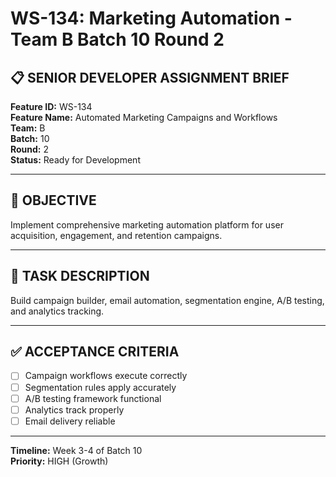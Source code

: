 # WS-134: Marketing Automation - Team B Batch 10 Round 2

## 📋 SENIOR DEVELOPER ASSIGNMENT BRIEF

**Feature ID:** WS-134  
**Feature Name:** Automated Marketing Campaigns and Workflows  
**Team:** B  
**Batch:** 10  
**Round:** 2  
**Status:** Ready for Development  

---

## 🎯 OBJECTIVE

Implement comprehensive marketing automation platform for user acquisition, engagement, and retention campaigns.

---

## 📝 TASK DESCRIPTION

Build campaign builder, email automation, segmentation engine, A/B testing, and analytics tracking.

---

## ✅ ACCEPTANCE CRITERIA

- [ ] Campaign workflows execute correctly
- [ ] Segmentation rules apply accurately
- [ ] A/B testing framework functional
- [ ] Analytics track properly
- [ ] Email delivery reliable

---

**Timeline:** Week 3-4 of Batch 10  
**Priority:** HIGH (Growth)
